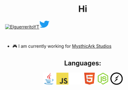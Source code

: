 <h1 align="center">Hi</h1>

<p align="left"> <a href="https://twitter.com/ElguerreritoYT" target="blank"><img src="https://img.shields.io/twitter/follow/ElguerreritoYT?color=white&style=for-the-badge" alt="ElguerreritoYT" /></a><img src="https://github.com/devicons/devicon/blob/master/icons/twitter/twitter-original.svg" alt="java" width="33" height="28"/>
</p>

 <br>

- 🎮 I am currently working for [MysthicArk Studios](https://twitter.com/mysthicark)

<h2 align="center">Languages:</h3>
<p align="center">
<img src="https://github.com/devicons/devicon/blob/master/icons/java/java-original.svg" alt="java" width="40" height="40"/>
<img src="https://github.com/devicons/devicon/blob/master/icons/javascript/javascript-original.svg" alt="javascript" width="40" height="40"/>
<img src="https://github.com/devicons/devicon/blob/master/icons/discordjs/discordjs-plain.svg" alt="discordjs" width="40" height="40"/>
<img src="https://github.com/devicons/devicon/blob/master/icons/html5/html5-original.svg" alt="html5" width="40" height="40"/>
<img src="https://github.com/devicons/devicon/blob/master/icons/nodejs/nodejs-original.svg" alt="nodejs" width="40" height="40"/>
<img src="https://github.com/devicons/devicon/blob/master/icons/socketio/socketio-original.svg" alt="socketio" width="40" height="40"/>
